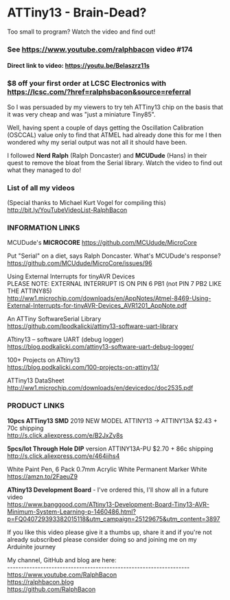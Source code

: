 # ATTiny13 - Brain-Dead?
Too small to program? Watch the video and find out!  

### See https://www.youtube.com/ralphbacon video #174
#### Direct link to video: https://youtu.be/Belaszrz11s  

### $8 off your first order at LCSC Electronics with https://lcsc.com/?href=ralphsbacon&source=referral  

So I was persuaded by my viewers to try teh ATTiny13 chip on the basis that it was very cheap and was "just a miniature Tiny85".  

Well, having spent a couple of days getting the Oscillation Calibration (OSCCAL) value only to find that ATMEL had already done this for me I then wondered why my serial output was not all it should have been.  

I followed **Nerd Ralph** (Ralph Doncaster) and **MCUDude** (Hans) in their quest to remove the bloat from the Serial library. Watch the video to find out what they managed to do!  

### List of all my videos  
(Special thanks to Michael Kurt Vogel for compiling this)  
http://bit.ly/YouTubeVideoList-RalphBacon  

### INFORMATION LINKS

MCUDude's **MICROCORE**
https://github.com/MCUdude/MicroCore

Put "Serial" on a diet, says Ralph Doncaster. What's MCUDude's response?  
https://github.com/MCUdude/MicroCore/issues/96

Using External Interrupts for tinyAVR Devices  
PLEASE NOTE: EXTERNAL INTERRUPT IS ON PIN 6 PB1 (not PIN 7 PB2 LIKE THE ATTINY85)  
http://ww1.microchip.com/downloads/en/AppNotes/Atmel-8469-Using-External-Interrupts-for-tinyAVR-Devices_AVR1201_AppNote.pdf

An ATTiny SoftwareSerial Library  
https://github.com/lpodkalicki/attiny13-software-uart-library

ATtiny13 – software UART (debug logger)  
https://blog.podkalicki.com/attiny13-software-uart-debug-logger/

100+ Projects on ATtiny13  
https://blog.podkalicki.com/100-projects-on-attiny13/

ATTiny13 DataSheet  
http://ww1.microchip.com/downloads/en/devicedoc/doc2535.pdf

### PRODUCT LINKS

**10pcs ATTiny13 SMD** 2019 NEW MODEL ATTINY13 -> ATTINY13A $2.43 + 70c shipping  
http://s.click.aliexpress.com/e/B2JxZy8s

**5pcs/lot Through Hole DIP** version ATTINY13A-PU $2.70 + 86c shipping  
http://s.click.aliexpress.com/e/464iihs4

White Paint Pen, 6 Pack 0.7mm Acrylic White Permanent Marker White  
https://amzn.to/2FaeuZ9

**ATtiny13 Development Board** - I've ordered this, I'll show all in a future video    
https://www.banggood.com/ATtiny13-Development-Board-Tiny13-AVR-Minimum-System-Learning-p-1460486.html?p=FQ040729393382015118&utm_campaign=25129675&utm_content=3897  

If you like this video please give it a thumbs up, share it and if you're not already subscribed please consider doing so and joining me on my Arduinite journey  

My channel, GitHub and blog are here:  
\------------------------------------------------------------------  
https://www.youtube.com/RalphBacon  
https://ralphbacon.blog  
https://github.com/RalphBacon
